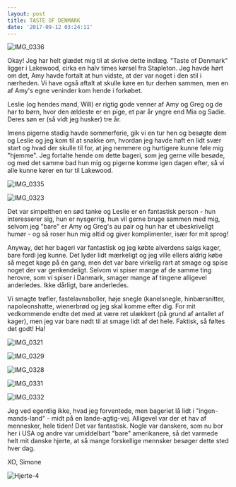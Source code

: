 ```yaml
---
layout: post
title: TASTE OF DENMARK
date: '2017-09-12 03:24:11'
---
```


![IMG_0336](/content/images/2017/09/IMG_0336.JPG)

Okay! Jeg har helt glædet mig til at skrive dette indlæg. 
"Taste of Denmark" ligger i Lakewood, cirka en halv times kørsel fra Stapleton.
Jeg havde hørt om det, Amy havde fortalt at hun vidste, at der var noget i den stil i nærheden. Vi have også aftalt at skulle køre en tur derhen sammen, men en af Amy's egne veninder kom hende i forkøbet. 

Leslie (og hendes mand, Will) er rigtig gode venner af Amy og Greg og de har to børn, hvor den ældeste er en pige, et par år yngre end Mia og Sadie. Deres søn er (så vidt jeg husker) tre år. 

Imens pigerne stadig havde sommerferie, gik vi en tur hen og besøgte dem og Leslie og jeg kom til at snakke om, hvordan jeg havde haft en lidt svær start og hvad der skulle til for, at jeg nemmere og hurtigere kunne føle mig "hjemme". Jeg fortalte hende om dette bageri, som jeg gerne ville besøde, og med det samme bad hun mig og pigerne komme igen dagen efter, så vi alle kunne kører en tur til Lakewood.

![IMG_0335](/content/images/2017/09/IMG_0335.JPG)

![IMG_0323](/content/images/2017/09/IMG_0323.JPG)

Det var simpelthen en sød tanke og Leslie er en fantastisk person - hun interesserer sig, hun er nysgerrig, hun vil gerne bruge sammen med mig, selvom jeg "bare" er Amy og Greg's au pair og hun har et ubeskriveligt humør - og så roser hun mig altid og giver komplimenter, især for mit sprog!

Anyway, det her bageri var fantastisk og jeg købte alverdens salgs kager, bare fordi jeg kunne. Det lyder lidt mærkeligt og jeg ville ellers aldrig købe så meget kage på én gang, men det var bare virkelig rart at smage og spise noget der var genkendeligt. Selvom vi spiser mange af de samme ting herovre, som vi spiser i Danmark, smager mange af tingene alligevel anderledes. 
Ikke dårligt, bare anderledes. 

Vi smagte trøfler, fastelavnsboller, høje snegle (kanelsnegle, hinbærsnitter, napoleonshatte, wienerbrød og jeg skal komme efter dig. For mit vedkommende endte det med at være ret ulækkert (på grund af antallet af kager), men jeg var bare nødt til at smage lidt af det hele. Faktisk, så føltes det godt! Ha! 

![IMG_0321](/content/images/2017/09/IMG_0321.JPG)

![IMG_0329](/content/images/2017/09/IMG_0329.JPG)

![IMG_0328](/content/images/2017/09/IMG_0328.JPG)

![IMG_0331](/content/images/2017/09/IMG_0331.JPG)

![IMG_0332](/content/images/2017/09/IMG_0332.JPG)

Jeg ved egentlig ikke, hvad jeg forventede, men bageriet lå lidt i "ingen-mands-land" - midt på en lande-agtig-vej. Alligevel var der et hav af mennesker, hele tiden! Det var fantastisk. Nogle var danskere, som nu bor her i USA og andre var umiddelbart "bare" amerikanere, så det varmede helt mit danske hjerte, at så mange forskellige mennsker besøger dette sted hver dag. 

XO, Simone

![Hjerte-4](/content/images/2017/09/Hjerte-4.jpg)
